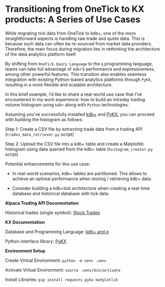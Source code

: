 # Transitioning from OneTick to KX products: A Series of Use Cases

While migrating tick data from OneTick to kdb+, one of the more straightforward aspects is handling raw trade and quote
data. This is because such data can often be re-sourced from market data providers. Therefore, the main focus during
migration lies in rethinking the architecture of the data analytics platform itself.

By shifting from `OneTick Query Language` to the `q` programming language, teams can take full advantage of `kdb+`’s
performance and expressiveness, among other powerful features. This transition also enables seamless integration with
existing Python-based analytics platforms through `PyKX`, resulting in a more flexible and scalable architecture.

In this brief example, I’d like to share a real-world use case that I’ve encountered in my work experience: how to
build an intraday trading volume histogram using `kdb+` along with `Python` technologies.

Assuming you've successfully installed [kdb+](https://code.kx.com/q) and [PyKX](https://code.kx.com/pykx), you can
proceed with building the histogram as follows:

Step 1: Create a CSV file by extracting trade data from a trading API  (`trades_data_retriever.py` script)

Step 2: Upload the CSV file into a kdb+ table and create a Matplotlib histogram using data queried from the kdb+
table (`histogram_creator.py` script)

Potential enhancements for this use case:

- In real-world scenarios, kdb+ tables are partitioned. This allows to achieve an optimal performance when storing /
  retrieving kdb+ data.

- Consider building a kdb+tick architecture when creating a real-time database and historical database with tick data.

**Alpaca Trading API Documentation**

Historical trades (single symbol): [Stock Trades](https://docs.alpaca.markets/reference/stocktradesingle-1)

**KX Documentation**

Database and Programming Language: [kdb+ and q](https://code.kx.com/q)

Python interface library: [PyKX](https://code.kx.com/pykx)

**Environment Setup**

Create Virtual Environment: `python -m venv .venv`

Activate Virtual Environment: `source .venv/bin/activate`

Install Libraries: `pip install requests pykx matplotlib`  